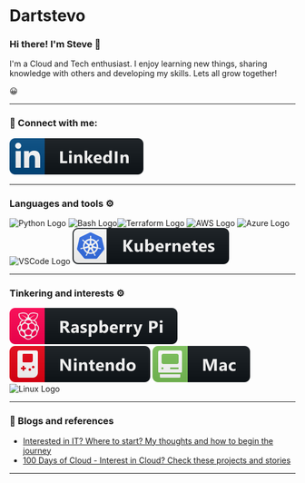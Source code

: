 # Dartstevo
<h3>Hi there! I'm Steve <span class="wave">👋</span></h3>

I'm a Cloud and Tech enthusiast. I enjoy learning new things, sharing knowledge with others and developing my skills. Lets all grow together! <p>😀</p>

---
### 🤝 Connect with me:

[![Linkedin Followers](https://raw.githubusercontent.com/Darthstevo/Dartstevo/main/images/linkedin.svg)](https://www.linkedin.com/in/steven-pereira-1aa54789/)
</br>

---

### Languages and tools ⚙️
<!-- For more icons please follow  https://github.com/MikeCodesDotNET/ColoredBadges -->
<p>
<img src="https://cdn.worldvectorlogo.com/logos/python-5.svg" alt="Python Logo" width="50" height="50"/> <img src="https://cdn.worldvectorlogo.com/logos/bash-1.svg" alt="Bash Logo" width="50" height="50"/><img src="https://cdn.worldvectorlogo.com/logos/terraform-enterprise.svg" alt="Terraform Logo" width="50" height="50"/> <img src="https://cdn.worldvectorlogo.com/logos/aws-2.svg" alt="AWS Logo" width="50" height="50"/> <img src="https://cdn.worldvectorlogo.com/logos/azure-1.svg" alt="Azure Logo" width="50" height="50"/> <img src="https://cdn.worldvectorlogo.com/logos/visual-studio-code-1.svg" alt="VSCode Logo" width="50" height="50"/> <img src="https://github.com/MikeCodesDotNET/ColoredBadges/blob/master/svg/dev/services/kubernetes.svg" alt="Kubernetes Logo" />
</p>

---

### Tinkering and interests ⚙️
<!-- For more icons please follow  https://github.com/MikeCodesDotNET/ColoredBadges -->
<p>
<img src="https://github.com/MikeCodesDotNET/ColoredBadges/blob/master/svg/devices/raspberrypi.svg" alt="Raspberry Pi"/> <img src="https://github.com/MikeCodesDotNET/ColoredBadges/blob/master/svg/devices/nintendo.svg" alt="Nintendo Logo" /> <img src="https://github.com/MikeCodesDotNET/ColoredBadges/blob/master/svg/devices/mac.svg" alt="Mac Logo" /> <img src="https://img.shields.io/badge/Linux-FCC624?style=for-the-badge&logo=linux&logoColor=black" alt="Linux Logo" />

---

  ### 📕 Blogs and references
<!-- BLOG-POST-LIST:START -->
- [Interested in IT? Where to start? My thoughts and how to begin the journey](https://thebasictek.com/)
- [100 Days of Cloud - Interest in Cloud? Check these projects and stories ](https://dev.to/t/100daysofcloud)
  
---
